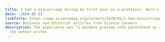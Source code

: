 ```yaml
---
title: I had a miscarriage during my first year as a professor. Here’s how I coped
date: '2020-05-21'
linkTitle: https://www.sciencemag.org/careers/2020/05/i-had-miscarriage-during-my-first-year-professor-here-s-how-i-coped
source: Business and Editorial articles from Science Careers
description: The experience was “a macabre preview into parenthood as an academic,”
  the author writes
---
```

